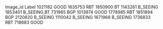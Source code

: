 Image_id    Label
1021182    GOOD
1635753    RBT
1850900     BT
1143261    B_SEEING
1853401     B_SEEING,BT
731965    BGP
1013974    GOOD
1778985    RBT
1851894    BGP
2120820    B_SEEING
1110042    B_SEEING
1671968    B_SEEING
1736833   RBT
718683  GOOD